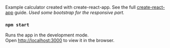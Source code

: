 Example calculator created with create-react-app. See the full [create-react-app](https://reactjs.org/docs/create-a-new-react-app.html) guide.
*Used some bootstrap for the responsive part.*

### `npm start`

Runs the app in the development mode.<br />
Open [http://localhost:3000](http://localhost:3000) to view it in the browser.
